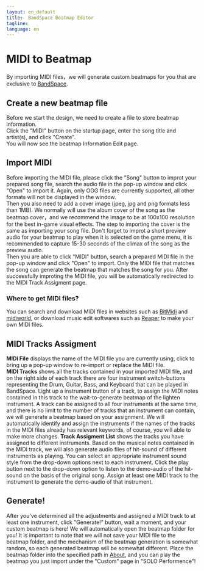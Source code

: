 ```yaml
---
layout: en_default
title:  BandSpace Beatmap Editor
tagline: 
language: en
---
```


# MIDI to Beatmap
By importing MIDI files，we will generate custom beatmaps for you that are exclusive to [BandSpace](https://store.steampowered.com/app/2182070).  
 
## **Create a new beatmap file**
Before we start the design, we need to create a file to store beatmap information.  
Click the "MIDI" button on the startup page, enter the song title and artist(s), and click "Create".  
You will now see the beatmap Information Edit page.

 
## **Import MIDI**
Before importing the MIDI file, please click the "Song" button to improt your prepared song file, search the audio file in the pop-up window and click "Open" to import it. Again, only OGG files are currently supported, all other formats will not be displayed in the window.  
Then you also need to add a cover image (jpeg, jpg and png formats less than 1MB). We normally will use the album cover of the song as the beatmap cover，and we recommend the image to be at 100x100 resolution for the best in-game visual effects. The step to importing the cover is the same as importing your song file. Don't forget to improt a short preview audio for your beatmap to play when it is selected on the game menu, it is recommended to capture 15-30 seconds of the climax of the song as the preview audio.  
Then you are able to click "MIDI" button, search a prepared MIDI file in the pop-up window and click "Open" to import. Only the MIDI file that matches the song can generate the beatmap that matches the song for you. After succeesfully improting the MIDI file, you will be automatically redirected to the MIDI Track Assigment page.  
### **Where to get MIDI files?**
 You can search and download MIDI files in websites such as [BitMidi](https://bitmidi.com/) and [midiworld](https://www.midiworld.com/), or download music edit softwares such as [Reaper](https://www.reaper.fm/) to make your own MIDI files.  

## **MIDI Tracks Assigment**  
**MIDI File** displays the name of the MIDI file you are currently using, click to bring up a pop-up window to re-import or replace the MIDI file.  
**MIDI Tracks** shows all the tracks contained in your imported MIDI file, and on the right side of each track there are four instrument switch-buttons representing the Drum, Guitar, Bass, and Keyboard that can be played in BandSpace. Light up a instrument button of a track, to assign the MIDI notes contained in this track to the wait-to-generate beatmap of the lighten instrument. A track can be assigned to all four instruments at the same time, and there is no limit to the number of tracks that an instrument can contain, we will generate a beatmap based on your assignment. We will automatically identify and assign the instruments if the names of the tracks in the MIDI files already has relevant keywords, of course, you will able to make more changes. 
**Track Assigment List** shows the tracks you have assigned to different instruments. Based on the musical notes contained in the MIDI track, we will also generate audio files of hit-sound of different instruments as playing. You can select an appropriate instrument sound style from the drop-down options next to each instrument. Click the play button next to the drop-down option to listen to the demo-audio of the hit-sound on the basis of the original song. Assign at least one MIDI track to the instrument to generate the demo-audio of that instrument.

## **Generate!**
After you've determined all the adjustments and assigned a MIDI track to at least one instrument, click "Generate!" button, wait a moment, and your custom beatmap is here! We will automatically open the beatmap folder for you! 
It is important to note that we will not save your MIDI file to the beatmap folder, and the mechanism of the beatmap generation is somewhat random, so each generated beatmap will be somewhat different. 
Place the beatmap folder into the specified path in [About](index), and you can play the beatmap you just import under the "Custom" page in "SOLO Performence"!